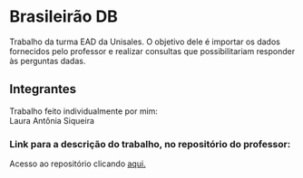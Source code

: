 # Brasileirão DB

Trabalho da turma EAD da Unisales.
O objetivo dele é importar os dados fornecidos pelo professor e realizar consultas que possibilitariam responder às perguntas dadas.

## Integrantes

Trabalho feito individualmente por mim:\
Laura Antônia Siqueira 

### Link para a descrição do trabalho, no repositório do professor:

Acesso ao repositório clicando [aqui.](https://github.com/edo9k/edo9k.github.io/blob/main/slides/salesiano-db1-2023/brasileirao/readme.md)